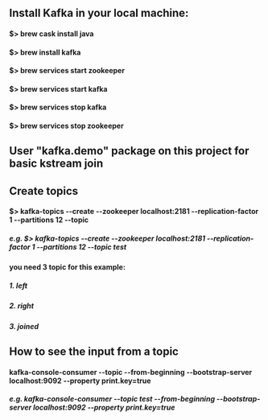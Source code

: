 
## Install Kafka in your local machine: ##

#### $> brew cask install java ####
#### $> brew install kafka ####
#### $> brew services start zookeeper ####
#### $> brew services start kafka ####
#### $> brew services stop kafka ####
#### $> brew services stop zookeeper  ####


## User "kafka.demo" package on this project for basic kstream join ##


## Create topics ##

#### $> kafka-topics --create --zookeeper localhost:2181 --replication-factor 1 --partitions 12 --topic <name of the topic> ####
##### e.g. $> kafka-topics --create --zookeeper localhost:2181 --replication-factor 1 --partitions 12 --topic test #####
#### you need 3 topic for this example: ####
##### 1. left #####
##### 2. right #####
##### 3. joined #####
  

## How to see the input from a topic ##

#### kafka-console-consumer --topic <topic name> --from-beginning --bootstrap-server localhost:9092 --property print.key=true #### 
##### e.g. kafka-console-consumer --topic test --from-beginning --bootstrap-server localhost:9092 --property print.key=true #####


